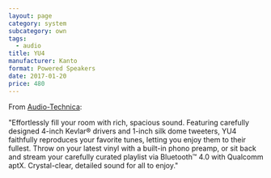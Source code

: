 ```yaml
---
layout: page
category: system
subcategory: own
tags:
  - audio
title: YU4
manufacturer: Kanto
format: Powered Speakers
date: 2017-01-20
price: 480
---
```


From [Audio-Technica](https://www.kantoaudio.com/powered-speakers/yu4/):

"Effortlessly fill your room with rich, spacious sound. Featuring carefully designed 4-inch Kevlar® drivers and 1-inch silk dome tweeters, YU4 faithfully reproduces your favorite tunes, letting you enjoy them to their fullest. Throw on your latest vinyl with a built-in phono preamp, or sit back and stream your carefully curated playlist via Bluetooth™ 4.0 with Qualcomm aptX. Crystal-clear, detailed sound for all to enjoy."
